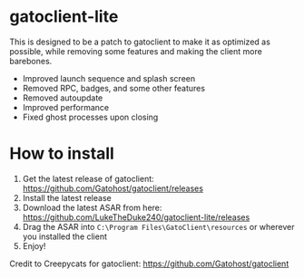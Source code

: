 # gatoclient-lite
This is designed to be a patch to gatoclient to make it as optimized as possible, while removing some features and making the client more barebones.
- Improved launch sequence and splash screen
- Removed RPC, badges, and some other features
- Removed autoupdate
- Improved performance
- Fixed ghost processes upon closing

# How to install
1. Get the latest release of gatoclient: https://github.com/Gatohost/gatoclient/releases
2. Install the latest release
3. Download the latest ASAR from here: https://github.com/LukeTheDuke240/gatoclient-lite/releases
4. Drag the ASAR into `C:\Program Files\GatoClient\resources` or wherever you installed the client
5. Enjoy!

Credit to Creepycats for gatoclient: https://github.com/Gatohost/gatoclient
